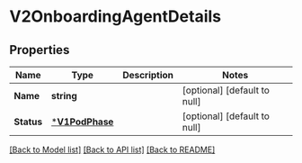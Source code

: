 # V2OnboardingAgentDetails

## Properties
Name | Type | Description | Notes
------------ | ------------- | ------------- | -------------
**Name** | **string** |  | [optional] [default to null]
**Status** | [***V1PodPhase**](v1.PodPhase.md) |  | [optional] [default to null]

[[Back to Model list]](../README.md#documentation-for-models) [[Back to API list]](../README.md#documentation-for-api-endpoints) [[Back to README]](../README.md)

